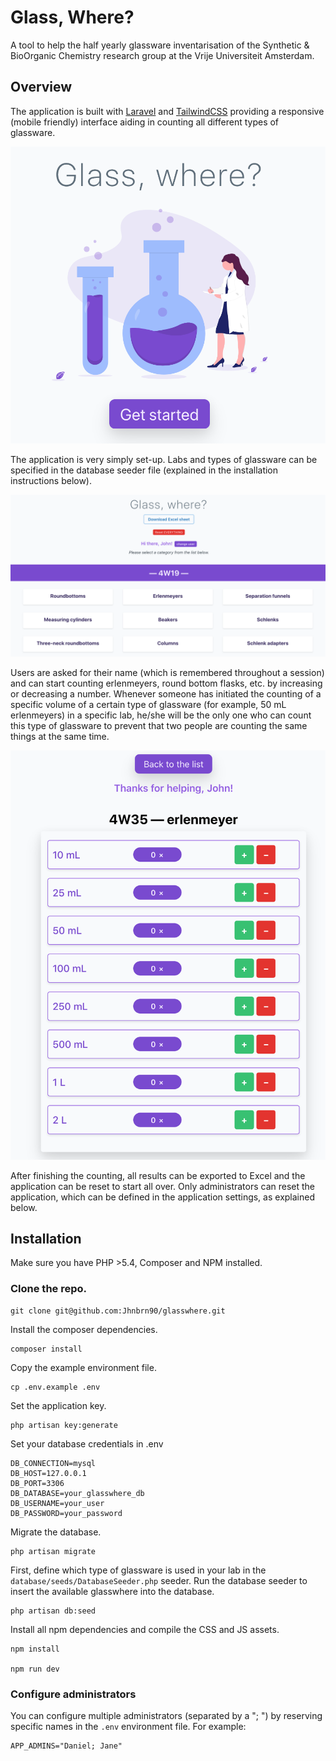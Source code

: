 # Glass, Where?
A tool to help the half yearly glassware inventarisation of the Synthetic & BioOrganic Chemistry research group at the Vrije Universiteit Amsterdam.

## Overview
The application is built with [Laravel](https://laravel.com/) and [TailwindCSS](https://tailwindcss.com) providing a responsive (mobile friendly) interface aiding in counting all different types of glassware. 

![Homepage](https://raw.githubusercontent.com/jhnbrn90/glasswhere/master/images/Home.png)

The application is very simply set-up. Labs and types of glassware can be specified in the database seeder file (explained in the installation instructions below).

![Overview](https://raw.githubusercontent.com/jhnbrn90/glasswhere/master/images/Overview.png)

Users are asked for their name (which is remembered throughout a session) and can start counting erlenmeyers, round bottom flasks, etc. by increasing or decreasing a number. Whenever someone has initiated the counting of a specific volume of a certain type of glassware (for example, 50 mL erlenmeyers) in a specific lab, he/she will be the only one who can count this type of glassware to prevent that two people are counting the same things at the same time.

![Counting](https://raw.githubusercontent.com/jhnbrn90/glasswhere/master/images/Counting.png)

After finishing the counting, all results can be exported to Excel and the application can be reset to start all over.
Only administrators can reset the application, which can be defined in the application settings, as explained below.

## Installation
Make sure you have PHP >5.4, Composer and NPM installed.

### Clone the repo.

```
git clone git@github.com:Jhnbrn90/glasswhere.git
```

Install the composer dependencies.

```
composer install
```

Copy the example environment file.

```
cp .env.example .env
```

Set the application key.

```
php artisan key:generate
```

Set your database credentials in .env

```
DB_CONNECTION=mysql
DB_HOST=127.0.0.1
DB_PORT=3306
DB_DATABASE=your_glasswhere_db
DB_USERNAME=your_user
DB_PASSWORD=your_password
```

Migrate the database.

```
php artisan migrate
```

First, define which type of glassware is used in your lab in the `database/seeds/DatabaseSeeder.php` seeder.
Run the database seeder to insert the available glasswhere into the database. 

```
php artisan db:seed
```

Install all npm dependencies and compile the CSS and JS assets.

```
npm install

npm run dev
```

### Configure administrators
You can configure multiple administrators (separated by a "; ")  by reserving specific names in the `.env` environment file.
For example:

```
APP_ADMINS="Daniel; Jane"
```




